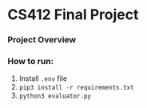 # CS412 Final Project

### Project Overview


### How to run:
1. Install `.env` file
1. `pip3 install -r requirements.txt`
1. `python3 evaluator.py`
